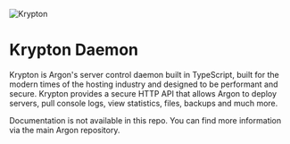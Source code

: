 ![Krypton](https://i.imgur.com/sq7HIbA.png)

# Krypton Daemon

Krypton is Argon's server control daemon built in TypeScript, built for the modern times of the hosting industry and designed to be performant and secure. Krypton provides a secure HTTP API that allows Argon to deploy servers, pull console logs, view statistics, files, backups and much more.

Documentation is not available in this repo. You can find more information via the main Argon repository.